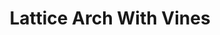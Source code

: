 ---
layout: prop
title: Lattice Arch With Vines
categories: set-pieces
images: ["assets/set-pieces/lattice-arch-with-vines/Arch Lattice with vines.JPG"]
desc: null
---